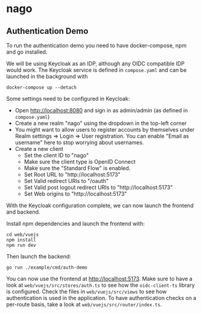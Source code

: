 # nago

## Authentication Demo

To run the authentication demo you need to have docker-compose, npm and go installed.

We will be using Keycloak as an IDP, although any OIDC compatible IDP would work. The Keycloak service is defined in `compose.yaml` and can be launched in the background with

```shell
docker-compose up --detach
```

Some settings need to be configured in Keycloak:
* Open <http://localhost:8080> and sign in as admin/admin (as defined in `compose.yaml`)
* Create a new realm "nago" using the dropdown in the top-left corner
* You might want to allow users to register accounts by themselves under Realm settings &rArr; Login &rArr; User registration. You can enable "Email as username" here to stop worrying about usernames.
* Create a new client
  * Set the client ID to "nago"
  * Make sure the client type is OpenID Connect
  * Make sure the "Standard Flow" is enabled.
  * Set Root URL to "http://localhost:5173"
  * Set Valid redirect URIs to "/oauth"
  * Set Valid post logout redirect URIs to "http://localhost:5173"
  * Set Web origins to "http://localhost:5173"

With the Keycloak configuration complete, we can now launch the frontend and backend.

Install npm dependencies and launch the frontend with:

```shell
cd web/vuejs
npm install
npm run dev
```

Then launch the backend:

```shell
go run ./example/cmd/auth-demo
```

You can now use the frontend at <http://localhost:5173>. Make sure to have a look at `web/vuejs/src/stores/auth.ts` to see how the `oidc-client-ts` library is configured. Check the files in `web/vuejs/src/views` to see how authentication is used in the application. To have authentication checks on a per-route basis, take a look at `web/vuejs/src/router/index.ts`.

